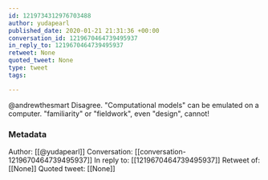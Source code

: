 ```yaml
---
id: 1219734312976703488
author: yudapearl
published_date: 2020-01-21 21:31:36 +00:00
conversation_id: 1219670464739495937
in_reply_to: 1219670464739495937
retweet: None
quoted_tweet: None
type: tweet
tags:

---
```


@andrewthesmart Disagree. "Computational models" can be emulated on a computer. "familiarity" or "fieldwork", even "design", cannot!

### Metadata

Author: [[@yudapearl]]
Conversation: [[conversation-1219670464739495937]]
In reply to: [[1219670464739495937]]
Retweet of: [[None]]
Quoted tweet: [[None]]
